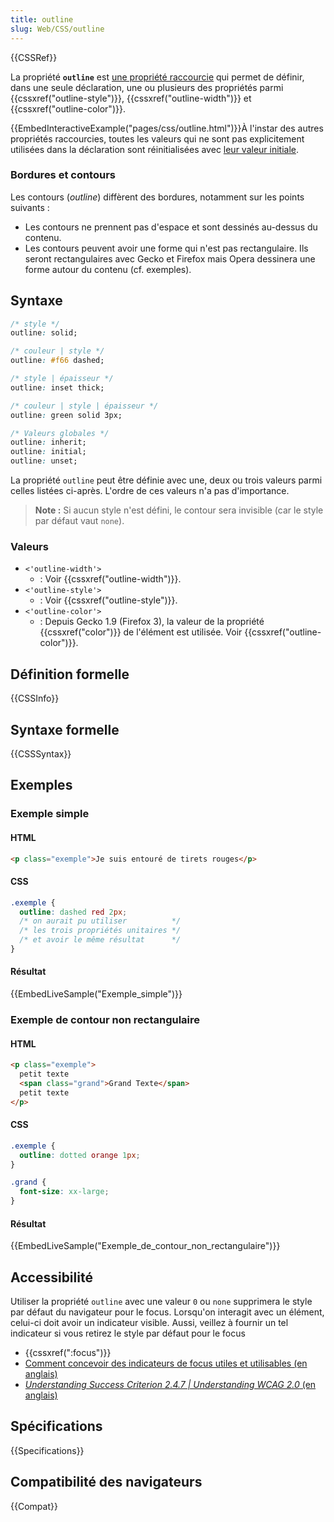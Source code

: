 ```yaml
---
title: outline
slug: Web/CSS/outline
---
```


{{CSSRef}}

La propriété **`outline`** est [une propriété raccourcie](/fr/docs/Web/CSS/Propriétés_raccourcies) qui permet de définir, dans une seule déclaration, une ou plusieurs des propriétés parmi {{cssxref("outline-style")}}, {{cssxref("outline-width")}} et {{cssxref("outline-color")}}.

{{EmbedInteractiveExample("pages/css/outline.html")}}À l'instar des autres propriétés raccourcies, toutes les valeurs qui ne sont pas explicitement utilisées dans la déclaration sont réinitialisées avec [leur valeur initiale](/fr/docs/Web/CSS/Valeur_initiale).

### Bordures et contours

Les contours (_outline_) diffèrent des bordures, notamment sur les points suivants :

- Les contours ne prennent pas d'espace et sont dessinés au-dessus du contenu.
- Les contours peuvent avoir une forme qui n'est pas rectangulaire. Ils seront rectangulaires avec Gecko et Firefox mais Opera dessinera une forme autour du contenu (cf. exemples).

## Syntaxe

```css
/* style */
outline: solid;

/* couleur | style */
outline: #f66 dashed;

/* style | épaisseur */
outline: inset thick;

/* couleur | style | épaisseur */
outline: green solid 3px;

/* Valeurs globales */
outline: inherit;
outline: initial;
outline: unset;
```

La propriété `outline` peut être définie avec une, deux ou trois valeurs parmi celles listées ci-après. L'ordre de ces valeurs n'a pas d'importance.

> **Note :** Si aucun style n'est défini, le contour sera invisible (car le style par défaut vaut `none`).

### Valeurs

- `<'outline-width'>`
  - : Voir {{cssxref("outline-width")}}.
- `<'outline-style'>`
  - : Voir {{cssxref("outline-style")}}.
- `<'outline-color'>`
  - : Depuis Gecko 1.9 (Firefox 3), la valeur de la propriété {{cssxref("color")}} de l'élément est utilisée. Voir {{cssxref("outline-color")}}.

## Définition formelle

{{CSSInfo}}

## Syntaxe formelle

{{CSSSyntax}}

## Exemples

### Exemple simple

#### HTML

```html
<p class="exemple">Je suis entouré de tirets rouges</p>
```

#### CSS

```css
.exemple {
  outline: dashed red 2px;
  /* on aurait pu utiliser          */
  /* les trois propriétés unitaires */
  /* et avoir le même résultat      */
}
```

#### Résultat

{{EmbedLiveSample("Exemple_simple")}}

### Exemple de contour non rectangulaire

#### HTML

```html
<p class="exemple">
  petit texte
  <span class="grand">Grand Texte</span>
  petit texte
</p>
```

#### CSS

```css
.exemple {
  outline: dotted orange 1px;
}

.grand {
  font-size: xx-large;
}
```

#### Résultat

{{EmbedLiveSample("Exemple_de_contour_non_rectangulaire")}}

## Accessibilité

Utiliser la propriété `outline` avec une valeur `0` ou `none` supprimera le style par défaut du navigateur pour le focus. Lorsqu'on interagit avec un élément, celui-ci doit avoir un indicateur visible. Aussi, veillez à fournir un tel indicateur si vous retirez le style par défaut pour le focus

- {{cssxref(":focus")}}
- [Comment concevoir des indicateurs de focus utiles et utilisables (en anglais)](https://www.deque.com/blog/give-site-focus-tips-designing-usable-focus-indicators/)
- [_Understanding Success Criterion 2.4.7 | Understanding WCAG 2.0_ (en anglais)](https://www.w3.org/TR/UNDERSTANDING-WCAG20/navigation-mechanisms-focus-visible.html)

## Spécifications

{{Specifications}}

## Compatibilité des navigateurs

{{Compat}}

